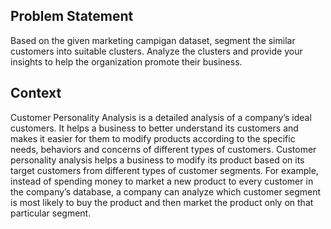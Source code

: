 <h2> Problem Statement  </h2>
Based on the given marketing campigan dataset, segment the similar customers into suitable clusters. Analyze the clusters and provide your insights to help the organization promote their business.

<h2> Context </h2>

Customer Personality Analysis is a detailed analysis of a company’s ideal customers. It helps a business to better understand its customers and makes it easier for them to modify products according to the specific needs, behaviors and concerns of different types of customers.
Customer personality analysis helps a business to modify its product based on its target customers from different types of customer segments. For example, instead of spending money to market a new product to every customer in the company’s database, a company can analyze which customer segment is most likely to buy the product and then market the product only on that particular segment.
